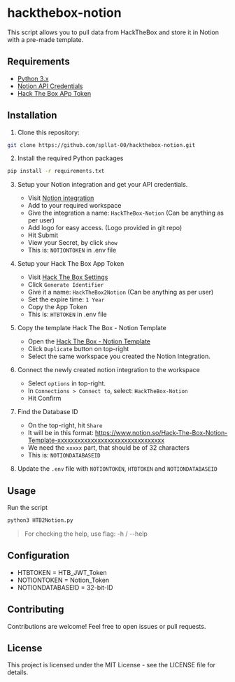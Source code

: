 # hackthebox-notion
 
This script allows you to pull data from HackTheBox and store it in Notion with a pre-made template.

## Requirements
- [Python 3.x](https://www.python.org/downloads/)
- [Notion API Credentials](https://www.notion.so/my-integrations)
- [Hack The Box APp Token](https://app.hackthebox.com/profile/settings)

## Installation
1. Clone this repository:
```bash
git clone https://github.com/spllat-00/hackthebox-notion.git
  ```
2. Install the required Python packages
```bash
pip install -r requirements.txt
```
3. Setup your Notion integration and get your API credentials.
    - Visit [Notion integration](https://www.notion.so/my-integrations)
    - Add to your required workspace
    - Give the integration a name: `HackTheBox-Notion` (Can be anything as per user)
    - Add logo for easy access. (Logo provided in git repo)
    - Hit Submit
    - View your Secret, by click `show`
    - This is: `NOTIONTOKEN` in .env file

4. Setup your Hack The Box App Token
    - Visit [Hack The Box Settings](https://app.hackthebox.com/profile/settings)
    - Click `Generate Identifier`
    - Give it a name: `HackTheBox2Notion` (Can be anything as per user)
    - Set the expire time: `1 Year`
    - Copy the App Token
    - This is: `HTBTOKEN` in .env file

5. Copy the template Hack The Box - Notion Template
    - Open the [Hack The Box - Notion Template](https://maroon-bobcat-3c4.notion.site/Hack-The-Box-Notion-Template-7ecd6321ffda4a3dad998ccbd36c6b9d?pvs=4)
    - Click `Duplicate` button on top-right
    - Select the same workspace you created the Notion Integration.

6. Connect the newly created notion integration to the workspace
    - Select `options` in top-right.
    - In `Connections > Connect to`, select: `HackTheBox-Notion`
    - Hit Confirm

7. Find the Database ID
    - On the top-right, hit `Share`
    - It will be in this format: https://www.notion.so/Hack-The-Box-Notion-Template-xxxxxxxxxxxxxxxxxxxxxxxxxxxxxxxx
    - We need the `xxxxx` part, that should be of 32 characters
    - This is: `NOTIONDATABASEID`
6. Update the `.env` file with `NOTIONTOKEN`, `HTBTOKEN` and `NOTIONDATABASEID`

## Usage
Run the script
```bash
python3 HTB2Notion.py
```

> For checking the help, use flag: -h / --help

## Configuration
- HTBTOKEN = HTB_JWT_Token
- NOTIONTOKEN = Notion_Token
- NOTIONDATABASEID = 32-bit-ID

## Contributing
Contributions are welcome! Feel free to open issues or pull requests.

## License
This project is licensed under the MIT License - see the LICENSE file for details.
